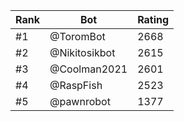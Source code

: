 Rank|Bot|Rating
---|---|---
#1|@ToromBot|2668
#2|@Nikitosikbot|2615
#3|@Coolman2021|2601
#4|@RaspFish|2523
#5|@pawnrobot|1377
